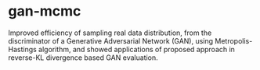 # gan-mcmc

Improved efficiency of sampling real data distribution, from the discriminator of a Generative Adversarial Network (GAN), using Metropolis-Hastings algorithm, and showed applications of proposed approach in reverse-KL divergence based GAN evaluation. 
